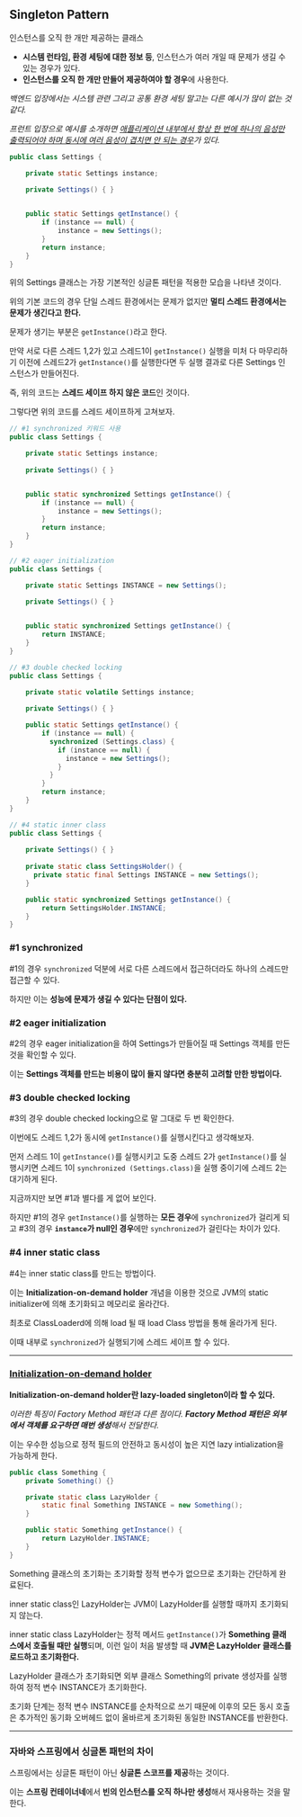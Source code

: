 ## Singleton Pattern

인스턴스를 오직 한 개만 제공하는 클래스

+ **시스템 런타임, 환경 세팅에 대한 정보 등**, 인스턴스가 여러 개일 때 문제가 생길 수 있는 경우가 있다.
+ **인스턴스를 오직 한 개만 만들어 제공하여야 할 경우**에 사용한다.

*백엔드 입장에서는 시스템 관련 그리고 공통 환경 세팅 말고는 다른 예시가 많이 없는 것 같다.*

*프런트 입장으로 예시를 소개하면 [애플리케이션 내부에서 항상 한 번에 하나의 음성만 출력되어야 하며 동시에 여러 음성이 겹치면 안 되는 경우](https://injae-kim.github.io/dev/2020/08/06/singleton-pattern-usage.html)가 있다.*

```java
public class Settings {

    private static Settings instance;
    
    private Settings() { }


    public static Settings getInstance() {
        if (instance == null) {
            instance = new Settings();
        }
        return instance;
    }
}

```

위의 Settings 클래스는 가장 기본적인 싱글톤 패턴을 적용한 모습을 나타낸 것이다.

위의 기본 코드의 경우 단일 스레드 환경에서는 문제가 없지만 **멀티 스레드 환경에서는 문제가 생긴다고 한다.**



문제가 생기는 부분은 `getInstance()`라고 한다.

만약 서로 다른 스레드 1,2가 있고 스레드1이 `getInstance()` 실행을 미처 다 마무리하기 이전에 스레드2가 `getInstance()`를 실행한다면 두 실행 결과로 다른 Settings 인스턴스가 만들어진다.

즉, 위의 코드는 **스레드 세이프 하지 않은 코드**인 것이다.



그렇다면 위의 코드를 스레드 세이프하게 고쳐보자.

```java
// #1 synchronized 키워드 사용
public class Settings {

    private static Settings instance;
    
    private Settings() { }


    public static synchronized Settings getInstance() {
        if (instance == null) {
            instance = new Settings();
        }
        return instance;
    }
}

// #2 eager initialization 
public class Settings {

    private static Settings INSTANCE = new Settings();
    
    private Settings() { }


    public static synchronized Settings getInstance() {
        return INSTANCE;
    }
}

// #3 double checked locking
public class Settings {

    private static volatile Settings instance;
    
    private Settings() { }

    public static Settings getInstance() {
        if (instance == null) {
          synchronized (Settings.class) {
            if (instance == null) {
              instance = new Settings();
            }
          }
        }
        return instance;
    }
}

// #4 static inner class
public class Settings {
    
    private Settings() { }
  	
  	private static class SettingsHolder() {
      private static final Settings INSTANCE = new Settings();
    }

    public static synchronized Settings getInstance() {
        return SettingsHolder.INSTANCE;
    }
}
```

### #1 synchronized

#1의 경우 `synchronized` 덕분에 서로 다른 스레드에서 접근하더라도 하나의 스레드만 접근할 수 있다.

하지만 이는 **성능에 문제가 생길 수 있다는 단점이 있다.**



### #2 eager initialization

#2의 경우 eager initialization을 하여 Settings가 만들어질 때 Settings 객체를 만든 것을 확인할 수 있다.

이는 **Settings 객체를 만드는 비용이 많이 들지 않다면 충분히 고려할 만한 방법이다.**



### #3 double checked locking

#3의 경우 double checked locking으로 말 그대로 두 번 확인한다.

이번에도 스레드 1,2가 동시에 `getInstance()`를 실행시킨다고 생각해보자.

먼저 스레드 1이 `getInstance()`를 실행시키고 도중 스레드 2가 `getInstance()`를 실행시키면 스레드 1이 `synchronized (Settings.class)`을 실행 중이기에 스레드 2는 대기하게 된다.

지금까지만 보면 #1과 별다를 게 없어 보인다.

하지만 #1의 경우 `getInstance()`를 실행하는 **모든 경우**에 `synchronized`가 걸리게 되고 #3의 경우 **`instance`가 null인 경우**에만 `synchronized`가 걸린다는 차이가 있다.



### #4 inner static class

#4는 inner static class를 만드는 방법이다.

이는 **Initialization-on-demand holder** 개념을 이용한 것으로 JVM의 static initializer에 의해 초기화되고 메모리로 올라간다.

최초로 ClassLoaderd에 의해 load 될 때 load Class 방법을 통해 올라가게 된다.

이때 내부로 `synchronized`가 실행되기에 스레드 세이프 할 수 있다.



---

### [Initialization-on-demand holder](https://en.wikipedia.org/wiki/Initialization-on-demand_holder_idiom)

**Initialization-on-demand holder란 lazy-loaded singleton이라 할 수 있다.**

*이러한 특징이 Factory Method 패턴과 다른 점이다. **Factory Method 패턴은 외부에서 객체를 요구하면 매번 생성**해서 전달한다.*

이는 우수한 성능으로 정적 필드의 안전하고 동시성이 높은 지연 lazy intialization을 가능하게 한다.

```java
public class Something {
    private Something() {}

    private static class LazyHolder {
        static final Something INSTANCE = new Something();
    }

    public static Something getInstance() {
        return LazyHolder.INSTANCE;
    }
}
```

Something 클래스의 초기화는 초기화할 정적 변수가 없으므로 초기화는 간단하게 완료된다.

inner static class인 LazyHolder는 JVM이 LazyHolder를 실행할 때까지 초기화되지 않는다.

inner static class LazyHolder는 정적 메서드 `getInstance()`가 **Something 클래스에서 호출될 때만 실행**되며, 이런 일이 처음 발생할 때 **JVM은 LazyHolder 클래스를 로드하고 초기화한다.**

 LazyHolder 클래스가 초기화되면 외부 클래스 Something의 private 생성자를 실행하여 정적 변수 INSTANCE가 초기화한다.

초기화 단계는 정적 변수 INSTANCE를 순차적으로 쓰기 때문에 이후의 모든 동시 호출은 추가적인 동기화 오버헤드 없이 올바르게 초기화된 동일한 INSTANCE를 반환한다.

---



### 자바와 스프링에서 싱글톤 패턴의 차이

스프링에서는 싱글톤 패턴이 아닌 **싱글톤 스코프를 제공**하는 것이다.

이는 **스프링 컨테이너네**에서 **빈의 인스턴스를 오직 하나만 생성**해서 재사용하는 것을 말한다.

